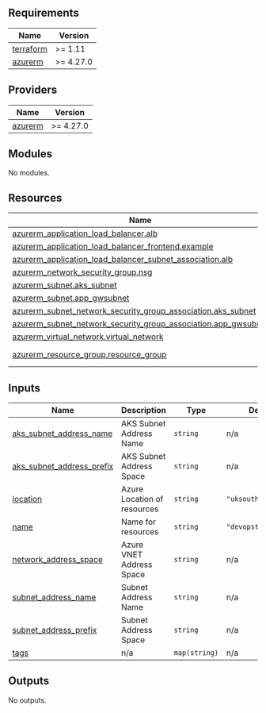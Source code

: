 <!-- BEGIN_TF_DOCS -->
## Requirements

| Name | Version |
|------|---------|
| <a name="requirement_terraform"></a> [terraform](#requirement\_terraform) | >= 1.11 |
| <a name="requirement_azurerm"></a> [azurerm](#requirement\_azurerm) | >= 4.27.0 |

## Providers

| Name | Version |
|------|---------|
| <a name="provider_azurerm"></a> [azurerm](#provider\_azurerm) | >= 4.27.0 |

## Modules

No modules.

## Resources

| Name | Type |
|------|------|
| [azurerm_application_load_balancer.alb](https://registry.terraform.io/providers/hashicorp/azurerm/latest/docs/resources/application_load_balancer) | resource |
| [azurerm_application_load_balancer_frontend.example](https://registry.terraform.io/providers/hashicorp/azurerm/latest/docs/resources/application_load_balancer_frontend) | resource |
| [azurerm_application_load_balancer_subnet_association.alb](https://registry.terraform.io/providers/hashicorp/azurerm/latest/docs/resources/application_load_balancer_subnet_association) | resource |
| [azurerm_network_security_group.nsg](https://registry.terraform.io/providers/hashicorp/azurerm/latest/docs/resources/network_security_group) | resource |
| [azurerm_subnet.aks_subnet](https://registry.terraform.io/providers/hashicorp/azurerm/latest/docs/resources/subnet) | resource |
| [azurerm_subnet.app_gwsubnet](https://registry.terraform.io/providers/hashicorp/azurerm/latest/docs/resources/subnet) | resource |
| [azurerm_subnet_network_security_group_association.aks_subnet](https://registry.terraform.io/providers/hashicorp/azurerm/latest/docs/resources/subnet_network_security_group_association) | resource |
| [azurerm_subnet_network_security_group_association.app_gwsubnet](https://registry.terraform.io/providers/hashicorp/azurerm/latest/docs/resources/subnet_network_security_group_association) | resource |
| [azurerm_virtual_network.virtual_network](https://registry.terraform.io/providers/hashicorp/azurerm/latest/docs/resources/virtual_network) | resource |
| [azurerm_resource_group.resource_group](https://registry.terraform.io/providers/hashicorp/azurerm/latest/docs/data-sources/resource_group) | data source |

## Inputs

| Name | Description | Type | Default | Required |
|------|-------------|------|---------|:--------:|
| <a name="input_aks_subnet_address_name"></a> [aks\_subnet\_address\_name](#input\_aks\_subnet\_address\_name) | AKS Subnet Address Name | `string` | n/a | yes |
| <a name="input_aks_subnet_address_prefix"></a> [aks\_subnet\_address\_prefix](#input\_aks\_subnet\_address\_prefix) | AKS Subnet Address Space | `string` | n/a | yes |
| <a name="input_location"></a> [location](#input\_location) | Azure Location of resources | `string` | `"uksouth"` | no |
| <a name="input_name"></a> [name](#input\_name) | Name for resources | `string` | `"devopsthehardway"` | no |
| <a name="input_network_address_space"></a> [network\_address\_space](#input\_network\_address\_space) | Azure VNET Address Space | `string` | n/a | yes |
| <a name="input_subnet_address_name"></a> [subnet\_address\_name](#input\_subnet\_address\_name) | Subnet Address Name | `string` | n/a | yes |
| <a name="input_subnet_address_prefix"></a> [subnet\_address\_prefix](#input\_subnet\_address\_prefix) | Subnet Address Space | `string` | n/a | yes |
| <a name="input_tags"></a> [tags](#input\_tags) | n/a | `map(string)` | n/a | yes |

## Outputs

No outputs.
<!-- END_TF_DOCS -->